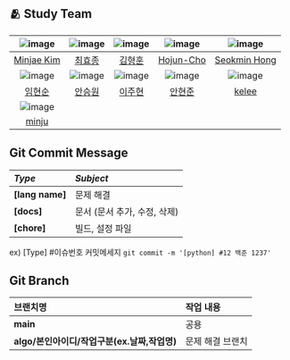 ## :people_hugging: Study Team

|![image](https://avatars.githubusercontent.com/u/33440010)|![image](https://avatars.githubusercontent.com/u/50707297)|![image](https://avatars.githubusercontent.com/u/58943980)|![image](https://avatars.githubusercontent.com/u/67067346)|![image](https://avatars.githubusercontent.com/u/48782012)|
|:-:|:-:|:-:|:-:|:-:|
|[Minjae Kim](https://github.com/minjae9610)|[최효종](https://github.com/bluedog129)|[김형훈](https://github.com/cryscham123)|[Hojun-Cho](https://github.com/Hojun-Cho)|[Seokmin Hong](https://github.com/hsmint)|
|![image](https://avatars.githubusercontent.com/u/66724166)|![image](https://avatars.githubusercontent.com/u/106901987)|![image](https://avatars.githubusercontent.com/u/76419137)|![image](https://avatars.githubusercontent.com/u/85366633)|![image](https://avatars.githubusercontent.com/u/32762192)|
|[임현순](https://github.com/Hyun-Soon)|[안승원](https://github.com/seungwonme)|[이주현](https://github.com/way-code)|[안현준](https://github.com/GCgang)|[kelee](https://github.com/lkeonwoo94)|
|![image](https://avatars.githubusercontent.com/u/107744617)|
|[minju](https://github.com/democracyKim)|



## Git Commit Message
|*Type*|*Subject*|
|:---|:---|
|**[lang name]**|문제 해결|
|**[docs]**|문서 (문서 추가, 수정, 삭제)|
|**[chore]**|빌드, 설정 파일|

ex) [Type] #이슈번호 커밋메세지 `git commit -m '[python] #12 백준 1237'`


## Git Branch
|브랜치명|작업 내용|
|:---|:---|
|**main**|공용|
|**algo/본인아이디/작업구분(ex.날짜,작업명)**|문제 해결 브랜치|
